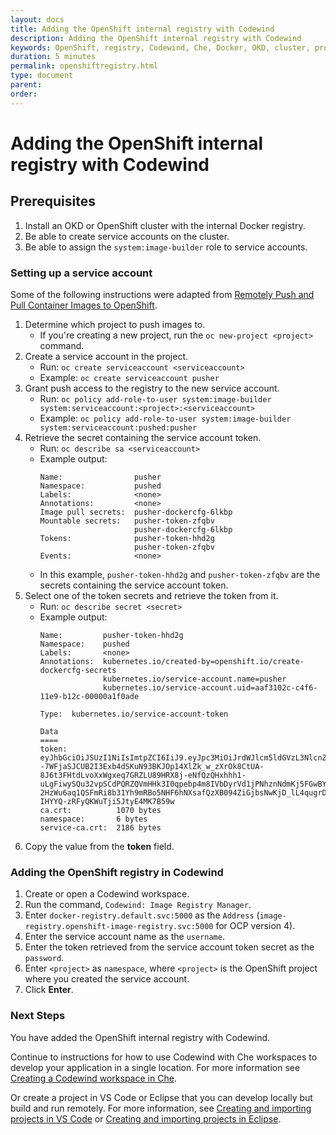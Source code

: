```yaml
---
layout: docs
title: Adding the OpenShift internal registry with Codewind
description: Adding the OpenShift internal registry with Codewind
keywords: OpenShift, registry, Codewind, Che, Docker, OKD, cluster, project, push
duration: 5 minutes
permalink: openshiftregistry.html
type: document
parent:
order:
---
```

# Adding the OpenShift internal registry with Codewind

## Prerequisites
1. Install an OKD or OpenShift cluster with the internal Docker registry.
2. Be able to create service accounts on the cluster.
3. Be able to assign the `system:image-builder` role to service accounts.

### Setting up a service account
Some of the following instructions were adapted from [Remotely Push and Pull Container Images to OpenShift](https://blog.openshift.com/remotely-push-pull-container-images-openshift/).

1. Determine which project to push images to. 
    - If you're creating a new project, run the `oc new-project <project>` command.
2. Create a service account in the project.
    - Run: `oc create serviceaccount <serviceaccount>`
    - Example: `oc create serviceaccount pusher`
3. Grant push access to the registry to the new service account.
    - Run: `oc policy add-role-to-user system:image-builder system:serviceaccount:<project>:<serviceaccount>`
    - Example: `oc policy add-role-to-user system:image-builder system:serviceaccount:pushed:pusher`
4. Retrieve the secret containing the service account token.
    - Run: `oc describe sa <serviceaccount>`
    - Example output:
       ```
       Name:                pusher
       Namespace:           pushed
       Labels:              <none>
       Annotations:         <none>
       Image pull secrets:  pusher-dockercfg-6lkbp
       Mountable secrets:   pusher-token-zfqbv
                            pusher-dockercfg-6lkbp
       Tokens:              pusher-token-hhd2g
                            pusher-token-zfqbv
       Events:              <none>
       ```
    - In this example, `pusher-token-hhd2g` and `pusher-token-zfqbv` are the secrets containing the service account token.
5. Select one of the token secrets and retrieve the token from it.
    - Run: `oc describe secret <secret>`
    - Example output:
      ```
      Name:         pusher-token-hhd2g
      Namespace:    pushed
      Labels:       <none>
      Annotations:  kubernetes.io/created-by=openshift.io/create-dockercfg-secrets
                    kubernetes.io/service-account.name=pusher
                    kubernetes.io/service-account.uid=aaf3102c-c4f6-11e9-b12c-00000a1f0ade

      Type:  kubernetes.io/service-account-token

      Data
      ====
      token:           eyJhbGciOiJSUzI1NiIsImtpZCI6IiJ9.eyJpc3MiOiJrdWJlcm5ldGVzL3NlcnZpY2VhY2NvdW50Iiwia3ViZXJuZXRlcy5pby9zZXJ2aWNlYWNjb3VudC9uYW1lc3BhY2UiOiJwdXNoZWQiLCJrdWJlcm5ldGVzLmlvL3NlcnZpY2VhY2NvdW50L3NlY3JldC5uYW1lIjoicHVzaGVyLXRva2VuLWhoZDJnIiwia3ViZXJuZXRlcy5pby9zZXJ2aWNlYWNjb3VudC9zZXJ2aWNlLWFjY291bnQubmFtZSI6InB1c2hlciIsImt1YmVybmV0ZXMuaW8vc2VydmljZWFjY291bnQvc2VydmljZS1hY2NvdW50LnVpZCI6ImFhZjMxMDJjLWM0ZjYtMTFlOS1iMTJjLTAwMDAwYTFmMGFkZSIsInN1YiI6InN5c3RlbTpzZXJ2aWNlYWNjb3VudDpwdXNoZWQ6cHVzaGVyIn0.nO1QMQixfCLNeJXJnn5O--7WFjaSJCUB2I3Exb4dSKuN93BKJOp14XlZk_w_zXrOk8CtUA-8J6t3FHtdLvoXxWgxeq7GRZLU89HRX8j-eNfQzQHxhhh1-uLgFiwySQu32vpSCdPQRZQVmHHk3I0qpebp4m8IVbDyrVd1jPNhznNdmKj5FGwBYxz1SySsoAcotvXjVdahe_3KsCxkYq5ZDeAmzdJWnZOBJpXKojowS_J6cd-2HzWu6aq1QSFmRi8b31Yh9mRBo5NHF6hNXsafQzXB094ZiGjbsNwKjD_lL4qugrDw5OXjRdP-IHYYQ-zRFyQKWuTji5JtyE4MK7B59w
      ca.crt:          1070 bytes
      namespace:       6 bytes
      service-ca.crt:  2186 bytes

      ```
6. Copy the value from the **token** field.

### Adding the OpenShift registry in Codewind
1. Create or open a Codewind workspace.
2. Run the command, `Codewind: Image Registry Manager`. 
3. Enter `docker-registry.default.svc:5000` as the `Address` (`image-registry.openshift-image-registry.svc:5000` for OCP version 4). 
4. Enter the service account name as the `username`.
5. Enter the token retrieved from the service account token secret as the `password`. 
6. Enter `<project>` as `namespace`, where `<project>` is the OpenShift project where you created the service account. 
7. Click **Enter**.

### Next Steps

You have added the OpenShift internal registry with Codewind. 

Continue to instructions for how to use Codewind with Che workspaces to develop your application in a single location. For more information see [Creating a Codewind workspace in Che](che-createcodewindworkspace.html).

Or create a project in VS Code or Eclipse that you can develop locally but build and run remotely. For more information, see [Creating and importing projects in VS Code](remotedeploy-projects-vscode.html) or [Creating and importing projects in Eclipse](remotedeploy-projects-eclipse.html).
